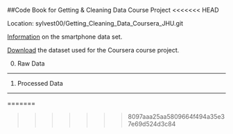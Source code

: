 ##Code Book for Getting & Cleaning Data Course Project
<<<<<<< HEAD

Location: sylvest00/Getting_Cleaning_Data_Coursera_JHU.git

[Information](http://archive.ics.uci.edu/ml/datasets/Human+Activity+Recognition+Using+Smartphones) on the smartphone data set.

[Download](https://d396qusza40orc.cloudfront.net/getdata%2Fprojectfiles%2FUCI%20HAR%20Dataset.zip) the dataset used for the Coursera course project.


0. Raw Data
-----------



1. Processed Data
-----------------
=======
>>>>>>> 8097aaa25aa5809664f494a35e37e69d524d3c84
